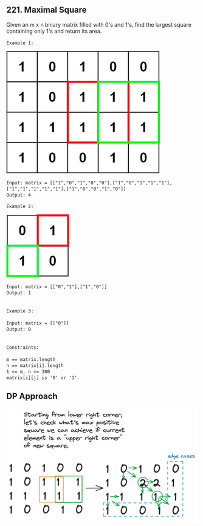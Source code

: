 ## 221. Maximal Square
Given an m x n binary matrix filled with 0's and 1's, find the largest square containing only 1's and return its area.

 
```
Example 1:
```

![img.png](img.png)

```
Input: matrix = [["1","0","1","0","0"],["1","0","1","1","1"],["1","1","1","1","1"],["1","0","0","1","0"]]
Output: 4
```

```
Example 2:
```

![img_1.png](img_1.png)

```
Input: matrix = [["0","1"],["1","0"]]
Output: 1


Example 3:

Input: matrix = [["0"]]
Output: 0
 

Constraints:

m == matrix.length
n == matrix[i].length
1 <= m, n <= 300
matrix[i][j] is '0' or '1'.
```

## DP Approach
![img_2.png](img_2.png)
